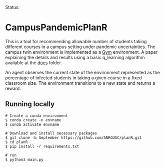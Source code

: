 Status: 
# CampusPandemicPlanR
This is a tool for recommending allowable number of students taking different courses in a campus setting under pandemic uncertainties.
The campus twin environment is implemented as a [Gym](https://stable-baselines.readthedocs.io/en/master/guide/custom_env.html) environment.
A paper explaining the details and results using a basic q_learning algorithm available at the [docs](docs/paper.pdf) folder.

An agent observes the current state of the environment represented as the percentage of infected students in taking a 
given course in a fixed classroom size. The environment transitions to a new state and returns a reward.

## Running locally 
```
# Create a conda environment
$ conda create -n envname
$ conda activate envname

# Download and install necessary packages
$ git clone -b September https://github.com/ANRGUSC/planR.git
$ cd planR
$ pip install -r requirements.txt

# run
$ python3 main.py

```






